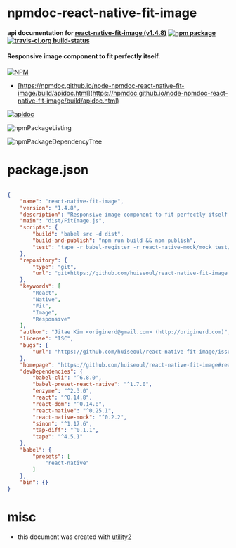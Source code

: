 # npmdoc-react-native-fit-image

#### api documentation for  [react-native-fit-image (v1.4.8)](https://github.com/huiseoul/react-native-fit-image#readme)  [![npm package](https://img.shields.io/npm/v/npmdoc-react-native-fit-image.svg?style=flat-square)](https://www.npmjs.org/package/npmdoc-react-native-fit-image) [![travis-ci.org build-status](https://api.travis-ci.org/npmdoc/node-npmdoc-react-native-fit-image.svg)](https://travis-ci.org/npmdoc/node-npmdoc-react-native-fit-image)

#### Responsive image component to fit perfectly itself.

[![NPM](https://nodei.co/npm/react-native-fit-image.png?downloads=true&downloadRank=true&stars=true)](https://www.npmjs.com/package/react-native-fit-image)

- [https://npmdoc.github.io/node-npmdoc-react-native-fit-image/build/apidoc.html](https://npmdoc.github.io/node-npmdoc-react-native-fit-image/build/apidoc.html)

[![apidoc](https://npmdoc.github.io/node-npmdoc-react-native-fit-image/build/screenCapture.buildCi.browser.%252Ftmp%252Fbuild%252Fapidoc.html.png)](https://npmdoc.github.io/node-npmdoc-react-native-fit-image/build/apidoc.html)

![npmPackageListing](https://npmdoc.github.io/node-npmdoc-react-native-fit-image/build/screenCapture.npmPackageListing.svg)

![npmPackageDependencyTree](https://npmdoc.github.io/node-npmdoc-react-native-fit-image/build/screenCapture.npmPackageDependencyTree.svg)



# package.json

```json

{
    "name": "react-native-fit-image",
    "version": "1.4.8",
    "description": "Responsive image component to fit perfectly itself.",
    "main": "dist/FitImage.js",
    "scripts": {
        "build": "babel src -d dist",
        "build-and-publish": "npm run build && npm publish",
        "test": "tape -r babel-register -r react-native-mock/mock test/**/*.js | tap-diff"
    },
    "repository": {
        "type": "git",
        "url": "git+https://github.com/huiseoul/react-native-fit-image.git"
    },
    "keywords": [
        "React",
        "Native",
        "Fit",
        "Image",
        "Responsive"
    ],
    "author": "Jitae Kim <originerd@gmail.com> (http://originerd.com)",
    "license": "ISC",
    "bugs": {
        "url": "https://github.com/huiseoul/react-native-fit-image/issues"
    },
    "homepage": "https://github.com/huiseoul/react-native-fit-image#readme",
    "devDependencies": {
        "babel-cli": "^6.8.0",
        "babel-preset-react-native": "^1.7.0",
        "enzyme": "^2.3.0",
        "react": "^0.14.8",
        "react-dom": "^0.14.8",
        "react-native": "^0.25.1",
        "react-native-mock": "^0.2.2",
        "sinon": "^1.17.6",
        "tap-diff": "^0.1.1",
        "tape": "^4.5.1"
    },
    "babel": {
        "presets": [
            "react-native"
        ]
    },
    "bin": {}
}
```



# misc
- this document was created with [utility2](https://github.com/kaizhu256/node-utility2)
